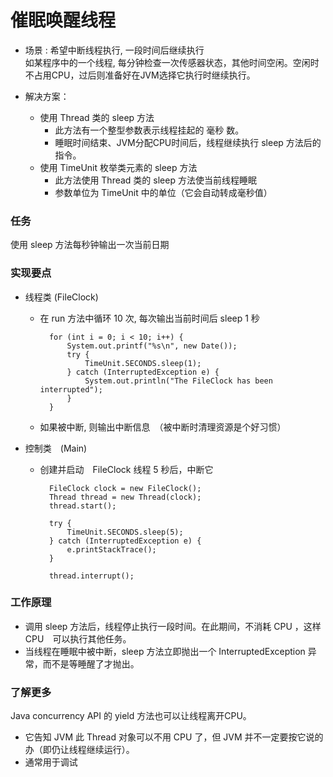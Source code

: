 催眠唤醒线程
====

* 场景 : 希望中断线程执行, 一段时间后继续执行
    <br/>
    如某程序中的一个线程, 每分钟检查一次传感器状态，其他时间空闲。空闲时不占用CPU，过后则准备好在JVM选择它执行时继续执行。

* 解决方案：
    * 使用 Thread 类的 sleep 方法
        * 此方法有一个整型参数表示线程挂起的 毫秒 数。
        * 睡眠时间结束、JVM分配CPU时间后，线程继续执行 sleep 方法后的指令。
    * 使用 TimeUnit 枚举类元素的 sleep 方法
        * 此方法使用 Thread 类的 sleep 方法使当前线程睡眠
        * 参数单位为 TimeUnit 中的单位（它会自动转成毫秒值）


### 任务

使用 sleep 方法每秒钟输出一次当前日期


### 实现要点

* 线程类 (FileClock)

    * 在 run 方法中循环 10 次, 每次输出当前时间后 sleep 1 秒

            for (int i = 0; i < 10; i++) {
                System.out.printf("%s\n", new Date());
                try {
                    TimeUnit.SECONDS.sleep(1);
                } catch (InterruptedException e) {
                    System.out.println("The FileClock has been interrupted");
                }
            }

    * 如果被中断, 则输出中断信息　（被中断时清理资源是个好习惯）

* 控制类　(Main)

    * 创建并启动　FileClock 线程 5 秒后，中断它

            FileClock clock = new FileClock();
            Thread thread = new Thread(clock);
            thread.start();

            try {
                TimeUnit.SECONDS.sleep(5);
            } catch (InterruptedException e) {
                e.printStackTrace();
            }

            thread.interrupt();


### 工作原理

* 调用 sleep 方法后，线程停止执行一段时间。在此期间，不消耗 CPU ，这样 CPU　可以执行其他任务。
* 当线程在睡眠中被中断，sleep 方法立即抛出一个 InterruptedException 异常，而不是等睡醒了才抛出。


### 了解更多

Java concurrency API 的 yield 方法也可以让线程离开CPU。

* 它告知 JVM 此 Thread 对象可以不用 CPU 了，但 JVM 并不一定要按它说的办（即仍让线程继续运行）。
* 通常用于调试




